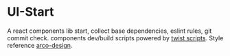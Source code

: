 # UI-Start
A react components lib start, collect base dependencies, eslint rules, git commit check. components dev/build scripts powered by [twist scripts](https://www.npmjs.com/package/twist-scriptd). Style reference [arco-design](https://github.com/arco-design/arco-design/tree/main/components/style).